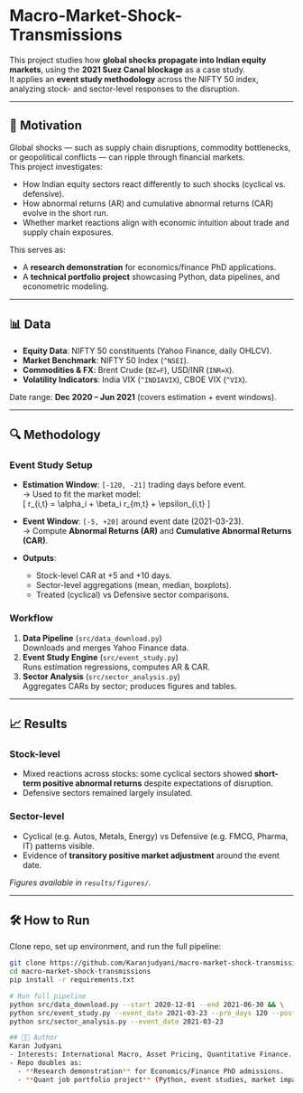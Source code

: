 # Macro-Market-Shock-Transmissions

This project studies how **global shocks propagate into Indian equity markets**, using the **2021 Suez Canal blockage** as a case study.  
It applies an **event study methodology** across the NIFTY 50 index, analyzing stock- and sector-level responses to the disruption.  

---

## 🚀 Motivation
Global shocks — such as supply chain disruptions, commodity bottlenecks, or geopolitical conflicts — can ripple through financial markets.  
This project investigates:
- How Indian equity sectors react differently to such shocks (cyclical vs. defensive).
- How abnormal returns (AR) and cumulative abnormal returns (CAR) evolve in the short run.
- Whether market reactions align with economic intuition about trade and supply chain exposures.

This serves as:
- A **research demonstration** for economics/finance PhD applications.
- A **technical portfolio project** showcasing Python, data pipelines, and econometric modeling.

---

## 📊 Data
- **Equity Data**: NIFTY 50 constituents (Yahoo Finance, daily OHLCV).
- **Market Benchmark**: NIFTY 50 Index (`^NSEI`).
- **Commodities & FX**: Brent Crude (`BZ=F`), USD/INR (`INR=X`).
- **Volatility Indicators**: India VIX (`^INDIAVIX`), CBOE VIX (`^VIX`).

Date range: **Dec 2020 – Jun 2021** (covers estimation + event windows).

---

## 🔍 Methodology
### Event Study Setup
- **Estimation Window**: `[-120, -21]` trading days before event.  
  → Used to fit the market model:  
  \[
  r_{i,t} = \alpha_i + \beta_i r_{m,t} + \epsilon_{i,t}
  \]

- **Event Window**: `[-5, +20]` around event date (2021-03-23).  
  → Compute **Abnormal Returns (AR)** and **Cumulative Abnormal Returns (CAR)**.

- **Outputs**:
  - Stock-level CAR at +5 and +10 days.
  - Sector-level aggregations (mean, median, boxplots).
  - Treated (cyclical) vs Defensive sector comparisons.

### Workflow
1. **Data Pipeline** (`src/data_download.py`)  
   Downloads and merges Yahoo Finance data.
2. **Event Study Engine** (`src/event_study.py`)  
   Runs estimation regressions, computes AR & CAR.
3. **Sector Analysis** (`src/sector_analysis.py`)  
   Aggregates CARs by sector; produces figures and tables.

---

## 📈 Results
### Stock-level
- Mixed reactions across stocks: some cyclical sectors showed **short-term positive abnormal returns** despite expectations of disruption.
- Defensive sectors remained largely insulated.

### Sector-level
- Cyclical (e.g. Autos, Metals, Energy) vs Defensive (e.g. FMCG, Pharma, IT) patterns visible.  
- Evidence of **transitory positive market adjustment** around the event date.

*Figures available in `results/figures/`.*

---

## 🛠️ How to Run
Clone repo, set up environment, and run the full pipeline:

```bash
git clone https://github.com/Karanjudyani/macro-market-shock-transmissions.git
cd macro-market-shock-transmissions
pip install -r requirements.txt

# Run full pipeline
python src/data_download.py --start 2020-12-01 --end 2021-06-30 && \
python src/event_study.py --event_date 2021-03-23 --pre_days 120 --post_days 20 --car_k1 5 --car_k2 10 && \
python src/sector_analysis.py --event_date 2021-03-23

## 🧑‍💻 Author
Karan Judyani  
- Interests: International Macro, Asset Pricing, Quantitative Finance.  
- Repo doubles as:  
  - **Research demonstration** for Economics/Finance PhD admissions.  
  - **Quant job portfolio project** (Python, event studies, market impact analysis).
